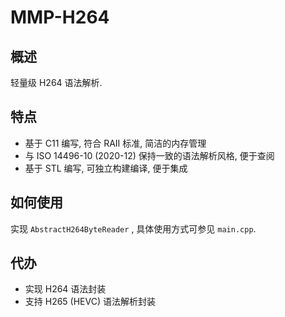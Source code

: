 # MMP-H264

## 概述

轻量级 H264 语法解析.

## 特点

- 基于 C11 编写, 符合 RAII 标准, 简洁的内存管理
- 与 ISO 14496-10 (2020-12) 保持一致的语法解析风格, 便于查阅
- 基于 STL 编写, 可独立构建编译, 便于集成

## 如何使用

实现 `AbstractH264ByteReader` , 具体使用方式可参见 `main.cpp`.

## 代办

- 实现 H264 语法封装
- 支持 H265 (HEVC) 语法解析封装
